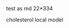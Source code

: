 test as md 22*334


<div>
 <script src=https://chemapps.stolaf.edu/jmol/files/JSmolMin2.js>
 </script>
</div>

<script type='text/javascript' language='javascript'>
  Jmol.Info.j2sPath = 'https://chemapps.stolaf.edu/jmol/jsmol/j2s';
  Jmol.Info.serverURL='https://chemapps.stolaf.edu/jmol/jsmol/php/jsmol.php';
  jmolInitialize('https://chemapps.stolaf.edu/jmol/files', true);
  jmolApplet(['600','600'],"set antialiasdisplay\;load https://gr-jeannerat-unige.github.io/macrolide-antibiotics/data/cholesterol-3D.sdf;",'0');
</script>

<div style='width:600px'>cholesterol local model<script>jmolCheckbox('spin on','spin off','spin on/off')</script></div>

